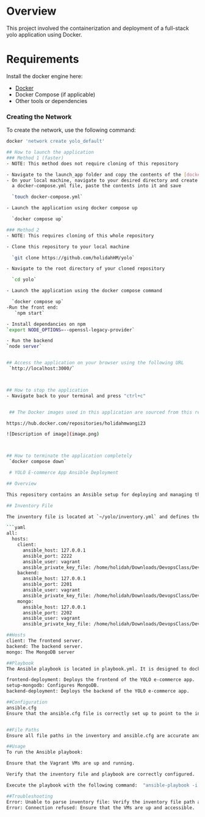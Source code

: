 # Overview
This project involved the containerization and deployment of a full-stack yolo application using Docker.


# Requirements
Install the docker engine here:
- [Docker](https://docs.docker.com/engine/install/) 
- Docker Compose (if applicable)
- Other tools or dependencies


 ### Creating the Network

To create the network, use the following command:

```bash
docker 'network create yolo_default'

## How to launch the application 
### Method 1 (faster)
- NOTE: This method does not require cloning of this repository

- Navigate to the launch_app folder and copy the contents of the [docker-compose.yaml] in the root of the project
- On your local machine, navigate to your desired directory and create
  a docker-compose.yml file, paste the contents into it and save

  `touch docker-compose.yml`

- Launch the application using docker compose up

  `docker compose up`

### Method 2
- NOTE: This requires cloning of this whole repository

- Clone this repository to your local machine

  `git clone https://github.com/holidahHM/yolo`

- Navigate to the root directory of your cloned repository

  `cd yolo`

- Launch the application using the docker compose command

  `docker compose up`
-Run the front end:
   `npm start`

- Install dependancies on npm
`export NODE_OPTIONS=--openssl-legacy-provider`

- Run the backend
`node server`


## Access the application on your browser using the following URL
 `http://localhost:3000/`



## How to stop the application
- Navigate back to your terminal and press "ctrl+c" 


 ## The Docker images used in this application are sourced from this repository

https://hub.docker.com/repositories/holidahmwangi23

![Description of image](image.png)



## How to terminate the application completely
 `docker compose down`

 # YOLO E-commerce App Ansible Deployment

## Overview

This repository contains an Ansible setup for deploying and managing the YOLO e-commerce app. The setup includes an inventory file defining the target hosts and an Ansible playbook that orchestrates the deployment process.

## Inventory File

The inventory file is located at `~/yolo/inventory.yml` and defines the hosts for deployment:

```yaml
all:
  hosts:
    client:
      ansible_host: 127.0.0.1
      ansible_port: 2222
      ansible_user: vagrant
      ansible_private_key_file: /home/holidah/Downloads/DevopsClass/Dev06/yolo/.vagrant/machines/client/virtualbox/private_key
    backend:
      ansible_host: 127.0.0.1
      ansible_port: 2201
      ansible_user: vagrant
      ansible_private_key_file: /home/holidah/Downloads/DevopsClass/Dev06/yolo/.vagrant/machines/backend/virtualbox/private_key
    mongo:
      ansible_host: 127.0.0.1
      ansible_port: 2202
      ansible_user: vagrant
      ansible_private_key_file: /home/holidah/Downloads/DevopsClass/Dev06/yolo/.vagrant/machines/mongo/virtualbox/private_key

##Hosts
client: The frontend server.
backend: The backend server.
mongo: The MongoDB server

##Playbook
The Ansible playbook is located in playbook.yml. It is designed to dockerize and run the YOLO e-commerce app. The playbook performs the following tasks on roles:

frontend-deployment: Deploys the frontend of the YOLO e-commerce app.
setup-mongodb: Configures MongoDB.
backend-deployment: Deploys the backend of the YOLO e-commerce app.

##Configuration
ansible.cfg
Ensure that the ansible.cfg file is correctly set up to point to the inventory file and include necessary configurations:


##File Paths
Ensure all file paths in the inventory and ansible.cfg are accurate and accessible from your machine.

##Usage
To run the Ansible playbook:

Ensure that the Vagrant VMs are up and running.

Verify that the inventory file and playbook are correctly configured.

Execute the playbook with the following command:  "ansible-playbook -i /home/holidah/yolo/inventory.yml playbook.yml"

##Troubleshooting
Error: Unable to parse inventory file: Verify the inventory file path and format.
Error: Connection refused: Ensure that the VMs are up and accessible.
